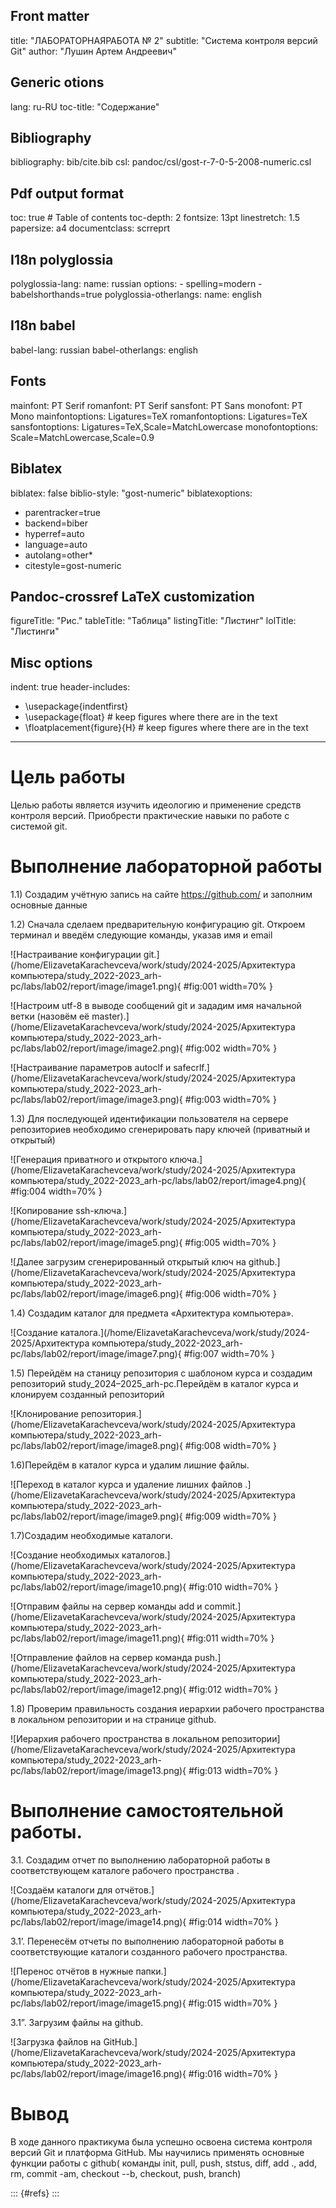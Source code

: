 ﻿## Front matter
title: "ЛАБОРАТОРНАЯРАБОТА № 2"
subtitle: "Система контроля версий Git"
author: "Лушин Артем Андреевич"

## Generic otions
lang: ru-RU
toc-title: "Содержание"

## Bibliography
bibliography: bib/cite.bib
csl: pandoc/csl/gost-r-7-0-5-2008-numeric.csl

## Pdf output format
toc: true # Table of contents
toc-depth: 2
fontsize: 13pt
linestretch: 1.5
papersize: a4
documentclass: scrreprt
## I18n polyglossia
polyglossia-lang:
  name: russian
  options:
	- spelling=modern
	- babelshorthands=true
polyglossia-otherlangs:
  name: english
## I18n babel
babel-lang: russian
babel-otherlangs: english
## Fonts
mainfont: PT Serif
romanfont: PT Serif
sansfont: PT Sans
monofont: PT Mono
mainfontoptions: Ligatures=TeX
romanfontoptions: Ligatures=TeX
sansfontoptions: Ligatures=TeX,Scale=MatchLowercase
monofontoptions: Scale=MatchLowercase,Scale=0.9
## Biblatex
biblatex: false
biblio-style: "gost-numeric"
biblatexoptions:
  - parentracker=true
  - backend=biber
  - hyperref=auto
  - language=auto
  - autolang=other*
  - citestyle=gost-numeric
## Pandoc-crossref LaTeX customization
figureTitle: "Рис."
tableTitle: "Таблица"
listingTitle: "Листинг"
lolTitle: "Листинги"
## Misc options
indent: true
header-includes:
  - \usepackage{indentfirst}
  - \usepackage{float} # keep figures where there are in the text
  - \floatplacement{figure}{H} # keep figures where there are in the text
---

# Цель работы

Целью работы является изучить идеологию и применение средств контроля
версий. Приобрести практические навыки по работе с системой git.


# Выполнение лабораторной работы

1.1) Создадим учётную запись на сайте https://github.com/ и заполним основные данные

1.2) Сначала сделаем предварительную конфигурацию git. Откроем терминал и введём следующие команды, указав имя и email

![Настраивание конфигурации git.](/home/ElizavetaKarachevceva/work/study/2024-2025/Архитектура компьютера/study_2022-2023_arh-pc/labs/lab02/report/image/image1.png){ #fig:001 width=70% }

![Настроим utf-8 в выводе сообщений git и зададим имя начальной ветки (назовём её master).](/home/ElizavetaKarachevceva/work/study/2024-2025/Архитектура компьютера/study_2022-2023_arh-pc/labs/lab02/report/image/image2.png){ #fig:002 width=70% }

![Настраивание параметров autoclf и safecrlf.](/home/ElizavetaKarachevceva/work/study/2024-2025/Архитектура компьютера/study_2022-2023_arh-pc/labs/lab02/report/image/image3.png){ #fig:003 width=70% }

1.3) Для последующей идентификации пользователя на сервере репозиториев необходимо сгенерировать пару ключей (приватный и открытый)

![Генерация приватного  и открытого ключа.](/home/ElizavetaKarachevceva/work/study/2024-2025/Архитектура компьютера/study_2022-2023_arh-pc/labs/lab02/report/image4.png){ #fig:004 width=70% }

![Копирование ssh-ключа.](/home/ElizavetaKarachevceva/work/study/2024-2025/Архитектура компьютера/study_2022-2023_arh-pc/labs/lab02/report/image/image5.png){ #fig:005 width=70% }

![Далее загрузим сгенерированный открытый ключ на github.](/home/ElizavetaKarachevceva/work/study/2024-2025/Архитектура компьютера/study_2022-2023_arh-pc/labs/lab02/report/image/image6.png){ #fig:006 width=70% }

1.4) Создадим каталог для предмета «Архитектура компьютера».

![Создание каталога.](/home/ElizavetaKarachevceva/work/study/2024-2025/Архитектура компьютера/study_2022-2023_arh-pc/labs/lab02/report/image/image7.png){ #fig:007 width=70% }

1.5) Перейдём на станицу репозитория с шаблоном курса и создадим репозиторий study_2024–2025_arh-pc.Перейдём в каталог курса и клонируем созданный репозиторий

![Клонирование репозитория.](/home/ElizavetaKarachevceva/work/study/2024-2025/Архитектура компьютера/study_2022-2023_arh-pc/labs/lab02/report/image/image8.png){ #fig:008 width=70% }

1.6)Перейдём в каталог курса и удалим лишние файлы.

![Переход в каталог курса и удаление лишних файлов .](/home/ElizavetaKarachevceva/work/study/2024-2025/Архитектура компьютера/study_2022-2023_arh-pc/labs/lab02/report/image/image9.png){ #fig:009 width=70% }

1.7)Создадим необходимые каталоги.

![Создание необходимых каталогов.](/home/ElizavetaKarachevceva/work/study/2024-2025/Архитектура компьютера/study_2022-2023_arh-pc/labs/lab02/report/image/image10.png){ #fig:010 width=70% }

![Отправим файлы на сервер команды add и commit.](/home/ElizavetaKarachevceva/work/study/2024-2025/Архитектура компьютера/study_2022-2023_arh-pc/labs/lab02/report/image/image11.png){ #fig:011 width=70% }

![Отправление файлов на сервер команда push.](/home/ElizavetaKarachevceva/work/study/2024-2025/Архитектура компьютера/study_2022-2023_arh-pc/labs/lab02/report/image/image12.png){ #fig:012 width=70% }

1.8) Проверим правильность создания иерархии рабочего пространства в локальном репозитории и на странице github.

![Иерархия рабочего пространства в локальном репозитории](/home/ElizavetaKarachevceva/work/study/2024-2025/Архитектура компьютера/study_2022-2023_arh-pc/labs/lab02/report/image/image13.png){ #fig:013 width=70% }



# Выполнение самостоятельной работы.

3.1. Создадим отчет по выполнению лабораторной работы в соответствующем каталоге рабочего пространства . 

![Создаём каталоги для отчётов.](/home/ElizavetaKarachevceva/work/study/2024-2025/Архитектура компьютера/study_2022-2023_arh-pc/labs/lab02/report/image/image14.png){ #fig:014 width=70% }

3.1’. Перенесём отчеты по выполнению лабораторной работы в соответствующие каталоги созданного рабочего пространства.

![Перенос отчётов в нужные папки.](/home/ElizavetaKarachevceva/work/study/2024-2025/Архитектура компьютера/study_2022-2023_arh-pc/labs/lab02/report/image/image15.png){ #fig:015 width=70% }

3.1”. Загрузим файлы на github.

![Загрузка файлов на GitHub.](/home/ElizavetaKarachevceva/work/study/2024-2025/Архитектура компьютера/study_2022-2023_arh-pc/labs/lab02/report/image/image16.png){ #fig:016 width=70% }

# Вывод

В ходе данного практикума была успешно освоена система контроля версий
Git и платформа GitHub. Мы научились применять основные функции работы с
github( команды init, pull, push, ststus, diff, add ., add, rm, commit
-am, checkout --b, checkout, push, branch)

::: {#refs}
:::
